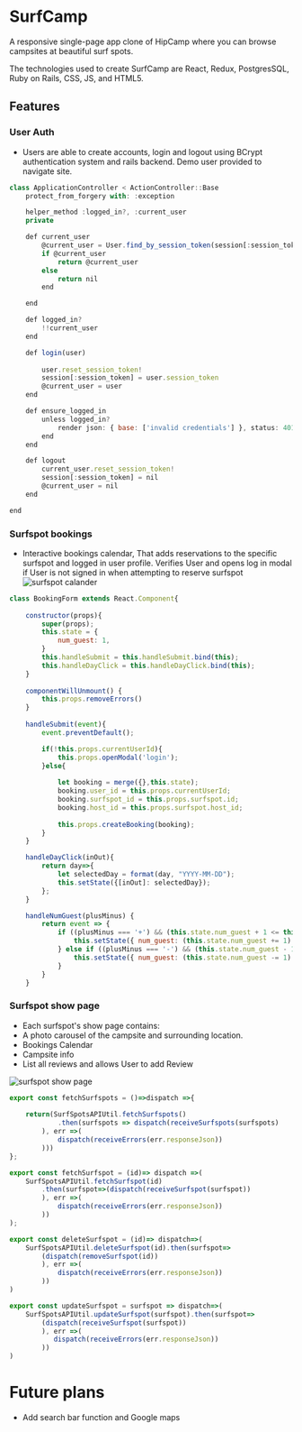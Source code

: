 # SurfCamp

A responsive single-page app clone of HipCamp where you can browse campsites at beautiful surf spots.

The technologies used to create SurfCamp are React, Redux, PostgresSQL, Ruby on Rails, CSS, JS, and HTML5.

## Features

### User Auth

* Users are able to create accounts, login and logout using BCrypt authentication system and rails backend. Demo user provided to navigate site.

```javascript
class ApplicationController < ActionController::Base
    protect_from_forgery with: :exception 

    helper_method :logged_in?, :current_user
    private

    def current_user
        @current_user = User.find_by_session_token(session[:session_token])
        if @current_user
            return @current_user
        else 
            return nil 
        end 

    end

    def logged_in?
        !!current_user
    end

    def login(user)
        
        user.reset_session_token!
        session[:session_token] = user.session_token
        @current_user = user
    end

    def ensure_logged_in
        unless logged_in?
            render json: { base: ['invalid credentials'] }, status: 401 
        end 
    end

    def logout
        current_user.reset_session_token!
        session[:session_token] = nil 
        @current_user = nil
    end

end

```

### Surfspot bookings
  
* Interactive bookings calendar, That adds reservations to the specific surfspot and logged in user profile. Verifies User and opens log in modal if User is not signed in when attempting to reserve surfspot
![surfspot calander](https://user-images.githubusercontent.com/48927999/63971495-99641180-ca74-11e9-9042-57f0d3720240.png)
```javascript
class BookingForm extends React.Component{
    
    constructor(props){
        super(props);
        this.state = {
            num_guest: 1,
        }
        this.handleSubmit = this.handleSubmit.bind(this);
        this.handleDayClick = this.handleDayClick.bind(this);
    }
    
    componentWillUnmount() {
        this.props.removeErrors()
    }
     
    handleSubmit(event){     
        event.preventDefault();

        if(!this.props.currentUserId){
            this.props.openModal('login');
        }else{
            
            let booking = merge({},this.state);
            booking.user_id = this.props.currentUserId;
            booking.surfspot_id = this.props.surfspot.id;
            booking.host_id = this.props.surfspot.host_id;
            
            this.props.createBooking(booking);
        }
    }

    handleDayClick(inOut){
        return day=>{
            let selectedDay = format(day, "YYYY-MM-DD");          
            this.setState({[inOut]: selectedDay});     
        };
    }

    handleNumGuest(plusMinus) {
        return event => {
            if ((plusMinus === '+') && (this.state.num_guest + 1 <= this.props.surfspot.max_guest)) {
                this.setState({ num_guest: (this.state.num_guest += 1) });
            } else if ((plusMinus === '-') && (this.state.num_guest - 1 >= 1)) {
                this.setState({ num_guest: (this.state.num_guest -= 1) });
            }
        }
    }

```

### Surfspot show page

* Each surfspot's show page contains: 
* A photo carousel of the campsite and surrounding location.
* Bookings Calendar
* Campsite info
* List all reviews and allows User to add Review 

![surfspot show page](https://user-images.githubusercontent.com/48927999/63622694-7a253a00-c5c5-11e9-9d26-019d941381ad.png)
```javascript
export const fetchSurfspots = ()=>dispatch =>{
    
    return(SurfSpotsAPIUtil.fetchSurfspots()
            .then(surfspots => dispatch(receiveSurfspots(surfspots)
        ), err =>(
            dispatch(receiveErrors(err.responseJson))
        )))
};

export const fetchSurfspot = (id)=> dispatch =>(
    SurfSpotsAPIUtil.fetchSurfspot(id)
        .then(surfspot=>(dispatch(receiveSurfspot(surfspot))
        ), err =>(
            dispatch(receiveErrors(err.responseJson))
        ))
);

export const deleteSurfspot = (id)=> dispatch=>(
    SurfSpotsAPIUtil.deleteSurfspot(id).then(surfspot=>
        (dispatch(removeSurfspot(id))
        ), err =>(
            dispatch(receiveErrors(err.responseJson))
        ))
)

export const updateSurfspot = surfspot => dispatch=>(
    SurfSpotsAPIUtil.updateSurfspot(surfspot).then(surfspot=>
        (dispatch(receiveSurfspot(surfspot))
        ), err =>(
           dispatch(receiveErrors(err.responseJson)) 
        ))
)

```

 
# Future plans
* Add search bar function and Google maps



